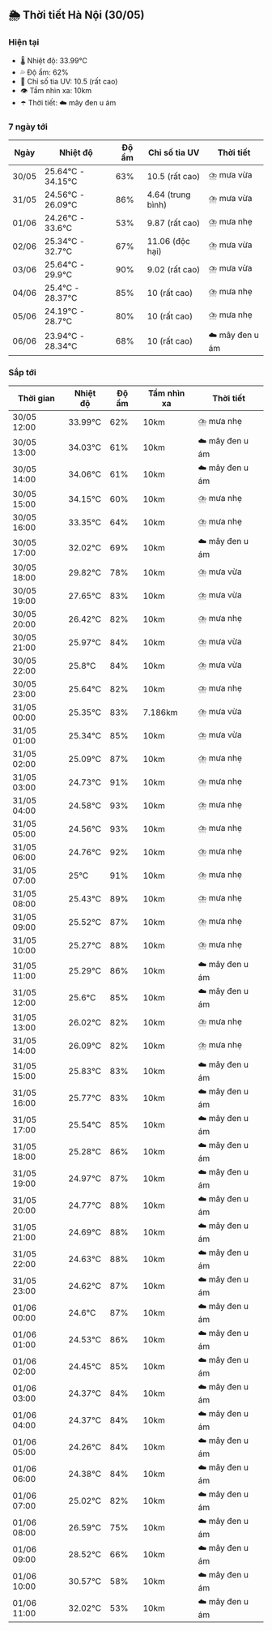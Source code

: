 ## 🌦️ Thời tiết Hà Nội (30/05)

### Hiện tại

- 🌡️ Nhiệt độ: 33.99℃
- 💦 Độ ẩm: 62%
- 🌟 Chỉ số tia UV: 10.5 (rất cao)
- 👁️ Tầm nhìn xa: 10km
- ☂️ Thời tiết: ☁️ mây đen u ám

### 7 ngày tới

| Ngày | Nhiệt độ | Độ ẩm | Chỉ số tia UV | Thời tiết |
| --- | --- | --- | --- | --- |
| 30/05 | 25.64℃ - 34.15℃ | 63% | 10.5 (rất cao) | ⛈️ mưa vừa |
| 31/05 | 24.56℃ - 26.09℃ | 86% | 4.64 (trung bình) | ⛈️ mưa vừa |
| 01/06 | 24.26℃ - 33.6℃ | 53% | 9.87 (rất cao) | ⛈️ mưa nhẹ |
| 02/06 | 25.34℃ - 32.7℃ | 67% | 11.06 (độc hại) | ⛈️ mưa vừa |
| 03/06 | 25.64℃ - 29.9℃ | 90% | 9.02 (rất cao) | ⛈️ mưa vừa |
| 04/06 | 25.4℃ - 28.37℃ | 85% | 10 (rất cao) | ⛈️ mưa nhẹ |
| 05/06 | 24.19℃ - 28.7℃ | 80% | 10 (rất cao) | ⛈️ mưa nhẹ |
| 06/06 | 23.94℃ - 28.34℃ | 68% | 10 (rất cao) | ☁️ mây đen u ám |

### Sắp tới

| Thời gian | Nhiệt độ | Độ ẩm | Tầm nhìn xa | Thời tiết |
| --- | --- | --- | --- | --- |
| 30/05 12:00 | 33.99℃ | 62% | 10km | ⛈️ mưa nhẹ |
| 30/05 13:00 | 34.03℃ | 61% | 10km | ☁️ mây đen u ám |
| 30/05 14:00 | 34.06℃ | 61% | 10km | ☁️ mây đen u ám |
| 30/05 15:00 | 34.15℃ | 60% | 10km | ⛈️ mưa nhẹ |
| 30/05 16:00 | 33.35℃ | 64% | 10km | ⛈️ mưa nhẹ |
| 30/05 17:00 | 32.02℃ | 69% | 10km | ☁️ mây đen u ám |
| 30/05 18:00 | 29.82℃ | 78% | 10km | ⛈️ mưa vừa |
| 30/05 19:00 | 27.65℃ | 83% | 10km | ⛈️ mưa vừa |
| 30/05 20:00 | 26.42℃ | 82% | 10km | ⛈️ mưa nhẹ |
| 30/05 21:00 | 25.97℃ | 84% | 10km | ⛈️ mưa vừa |
| 30/05 22:00 | 25.8℃ | 84% | 10km | ⛈️ mưa vừa |
| 30/05 23:00 | 25.64℃ | 82% | 10km | ⛈️ mưa nhẹ |
| 31/05 00:00 | 25.35℃ | 83% | 7.186km | ⛈️ mưa vừa |
| 31/05 01:00 | 25.34℃ | 85% | 10km | ⛈️ mưa vừa |
| 31/05 02:00 | 25.09℃ | 87% | 10km | ⛈️ mưa nhẹ |
| 31/05 03:00 | 24.73℃ | 91% | 10km | ⛈️ mưa nhẹ |
| 31/05 04:00 | 24.58℃ | 93% | 10km | ⛈️ mưa nhẹ |
| 31/05 05:00 | 24.56℃ | 93% | 10km | ⛈️ mưa nhẹ |
| 31/05 06:00 | 24.76℃ | 92% | 10km | ⛈️ mưa nhẹ |
| 31/05 07:00 | 25℃ | 91% | 10km | ⛈️ mưa nhẹ |
| 31/05 08:00 | 25.43℃ | 89% | 10km | ⛈️ mưa nhẹ |
| 31/05 09:00 | 25.52℃ | 87% | 10km | ⛈️ mưa nhẹ |
| 31/05 10:00 | 25.27℃ | 88% | 10km | ⛈️ mưa nhẹ |
| 31/05 11:00 | 25.29℃ | 86% | 10km | ☁️ mây đen u ám |
| 31/05 12:00 | 25.6℃ | 85% | 10km | ☁️ mây đen u ám |
| 31/05 13:00 | 26.02℃ | 82% | 10km | ⛈️ mưa nhẹ |
| 31/05 14:00 | 26.09℃ | 82% | 10km | ⛈️ mưa nhẹ |
| 31/05 15:00 | 25.83℃ | 83% | 10km | ☁️ mây đen u ám |
| 31/05 16:00 | 25.77℃ | 83% | 10km | ☁️ mây đen u ám |
| 31/05 17:00 | 25.54℃ | 85% | 10km | ☁️ mây đen u ám |
| 31/05 18:00 | 25.28℃ | 86% | 10km | ☁️ mây đen u ám |
| 31/05 19:00 | 24.97℃ | 87% | 10km | ☁️ mây đen u ám |
| 31/05 20:00 | 24.77℃ | 88% | 10km | ☁️ mây đen u ám |
| 31/05 21:00 | 24.69℃ | 88% | 10km | ☁️ mây đen u ám |
| 31/05 22:00 | 24.63℃ | 88% | 10km | ☁️ mây đen u ám |
| 31/05 23:00 | 24.62℃ | 87% | 10km | ☁️ mây đen u ám |
| 01/06 00:00 | 24.6℃ | 87% | 10km | ☁️ mây đen u ám |
| 01/06 01:00 | 24.53℃ | 86% | 10km | ☁️ mây đen u ám |
| 01/06 02:00 | 24.45℃ | 85% | 10km | ☁️ mây đen u ám |
| 01/06 03:00 | 24.37℃ | 84% | 10km | ☁️ mây đen u ám |
| 01/06 04:00 | 24.37℃ | 84% | 10km | ☁️ mây đen u ám |
| 01/06 05:00 | 24.26℃ | 84% | 10km | ☁️ mây đen u ám |
| 01/06 06:00 | 24.38℃ | 84% | 10km | ☁️ mây đen u ám |
| 01/06 07:00 | 25.02℃ | 82% | 10km | ☁️ mây đen u ám |
| 01/06 08:00 | 26.59℃ | 75% | 10km | ☁️ mây đen u ám |
| 01/06 09:00 | 28.52℃ | 66% | 10km | ☁️ mây đen u ám |
| 01/06 10:00 | 30.57℃ | 58% | 10km | ☁️ mây đen u ám |
| 01/06 11:00 | 32.02℃ | 53% | 10km | ☁️ mây đen u ám |
